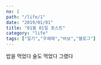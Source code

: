 ```yaml
---
no: 1
path: "/life/1"
date: "2019/01/01"
title: "01월 01일 포스트"
category: "life"
tags: ["일기","우헤헤","바보","블로그"]
---
```

밥을 먹었다 술도 먹었다 그랬다